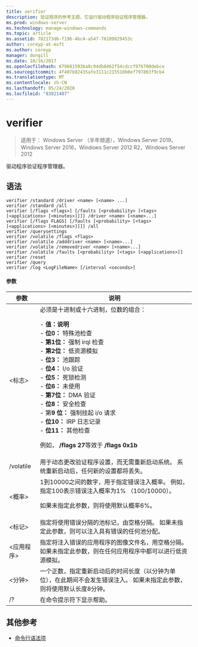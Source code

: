 ```yaml
---
title: verifier
description: 验证程序的参考主题，它运行驱动程序验证程序管理器。
ms.prod: windows-server
ms.technology: manage-windows-commands
ms.topic: article
ms.assetid: 782173d6-f196-4bc4-a547-76109829453c
author: coreyp-at-msft
ms.author: coreyp
manager: dongill
ms.date: 10/16/2017
ms.openlocfilehash: 679681593ba8c94db8462f54cdccf976700debce
ms.sourcegitcommit: 4f407b82435afe3111c215510b0ef797863f9cb4
ms.translationtype: MT
ms.contentlocale: zh-CN
ms.lasthandoff: 05/24/2020
ms.locfileid: "83821407"
---
```

# <a name="verifier"></a>verifier

> 适用于： Windows Server （半年频道），Windows Server 2019，Windows Server 2016，Windows Server 2012 R2，Windows Server 2012

驱动程序验证程序管理器。

## <a name="syntax"></a>语法
```
verifier /standard /driver <name> [<name> ...]
verifier /standard /all
verifier [/flags <flags>] [/faults [<probability> [<tags> [<applications> [<minutes>]]]] /driver <name> [<name>...]
verifier [/flags FLAGS] [/faults [<probability> [<tags> [<applications> [<minutes>]]]] /all
verifier /querysettings
verifier /volatile /flags <flags>
verifier /volatile /adddriver <name> [<name>...]
verifier /volatile /removedriver <name> [<name>...]
verifier /volatile /faults [<probability> [<tags> [<applications>]]
verifier /reset
verifier /query
verifier /log <LogFileName> [/interval <seconds>]
```
#### <a name="parameters"></a>参数
|参数|说明|
|-------|--------|
|\<标志>|必须是十进制或十六进制，位数的组合：<p>-   **值：说明**<br />-   **位0：** 特殊池检查<br />-   **第1位：** 强制 irql 检查<br />-   **第2位：** 低资源模拟<br />-   **位3：** 池跟踪<br />-   **位4：** I/o 验证<br />-   **位5：** 死锁检测<br />-   **位6：** 未使用<br />-   **第7位：** DMA 验证<br />-   **位8：** 安全检查<br />-   第**9 位：** 强制挂起 i/o 请求<br />-   **位10：** IRP 日志记录<br />-   **位11：** 其他检查<p>例如， **/flags 27**等效于 **/flags 0x1b**|
|/volatile|用于动态更改验证程序设置，而无需重新启动系统。 系统重新启动后，任何新的设置都将丢失。|
|\<概率>|1到10000之间的数字，用于指定错误注入概率。 例如，指定100表示错误注入概率为1% （100/10000）。<p>如果未指定此参数，则将使用默认概率6%。|
|\<标记>|指定将使用错误分隔的池标记，由空格分隔。 如果未指定此参数，则可以注入具有错误的任何池分配。|
|\<应用程序>|指定将注入错误的应用程序的图像文件名，用空格分隔。 如果未指定此参数，则在任何应用程序中都可以进行低资源模拟。|
|\<分钟>|一个正数，指定重新启动后的时间长度（以分钟为单位），在此期间不会发生错误注入。 如果未指定此参数，则将使用默认长度8分钟。|
|/?|在命令提示符下显示帮助。|

## <a name="additional-references"></a>其他参考
- [命令行语法项](command-line-syntax-key.md)